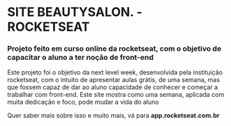 # SITE BEAUTYSALON. - ROCKETSEAT

### Projeto feito em curso online da rocketseat, com o objetivo de capacitar o aluno a ter noção de front-end

Este projeto foi o objetivo da next level week, desenvolvida pela instituição rocketseat, com o intuito de apresentar aulas grátis, de uma semana, mas que fossem capaz de dar ao aluno capacidade de conhecer e começar a trabalhar com front-end. Este site mostra como uma semana, aplicada com muita dedicação e foco, pode mudar a vida do aluno



Quer saber mais sobre isso e muito mais, vá para **app.rocketseat.com.br**

